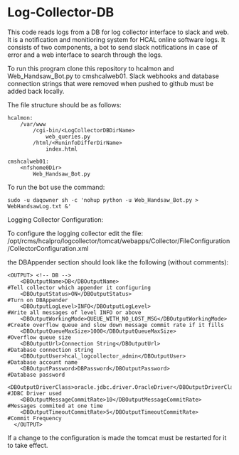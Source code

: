 # Log-Collector-DB
This code reads logs from a DB for log collector interface to slack and web. It is a notification and monitioring system for HCAL online software logs. It consists of two components, a bot to send slack notifications in case of error and a web interface to search through the logs.

To run this program clone this repository to hcalmon and Web_Handsaw_Bot.py to cmshcalweb01. Slack webhooks and database connection strings that were removed when pushed to github must be added back locally.

The file structure should be as follows:
```
hcalmon:
    /var/www
        /cgi-bin/<LogCollectorDBDirName>
            web_queries.py
        /html/<RuninfoDifferDirName>
            index.html

cmshcalweb01:
    <nfshome0Dir>
        Web_Handsaw_Bot.py
```

To run the bot use the command:

```
sudo -u daqowner sh -c 'nohup python -u Web_Handsaw_Bot.py > WebHandsawLog.txt &'
```

Logging Collector Configuration:

To configure the logging collector edit the file: /opt/rcms/hcalpro/logcollector/tomcat/webapps/Collector/FileConfiguration/CollectorConfiguration.xml

the DBAppender section should look like the following (without comments):

```
<OUTPUT> <!-- DB -->
    <DBOutputName>DB</DBOutputName>                                               #Tell collector which appender it configuring           
    <DBOutputStatus>ON</DBOutputStatus>                                           #Turn on DBAppender
    <DBOutputLogLevel>INFO</DBOutputLogLevel>                                     #Write all messages of level INFO or above
    <DBOutputWorkingMode>QUEUE_WITH_NO_LOST_MSG</DBOutputWorkingMode>             #Create overflow queue and slow down message commit rate if it fills
    <DBOutputQueueMaxSize>1000</DBOutputQueueMaxSize>                             #Overflow queue size
    <DBOutputUrl>Connection String</DBOutputUrl>                                  #Database connection string
    <DBOutputUser>hcal_logcollector_admin</DBOutputUser>                          #Database account name
    <DBOutputPassword>DBPassword</DBOutputPassword>                               #Database password
    <DBOutputDriverClass>oracle.jdbc.driver.OracleDriver</DBOutputDriverClass>    #JDBC Driver used
    <DBOutputMessageCommitRate>10</DBOutputMessageCommitRate>                     #Messages commited at one time
    <DBOutputTimeoutCommitRate>5</DBOutputTimeoutCommitRate>                      #Commit Frequency
  </OUTPUT>
```

If a change to the configuration is made the tomcat must be restarted for it to take effect.
